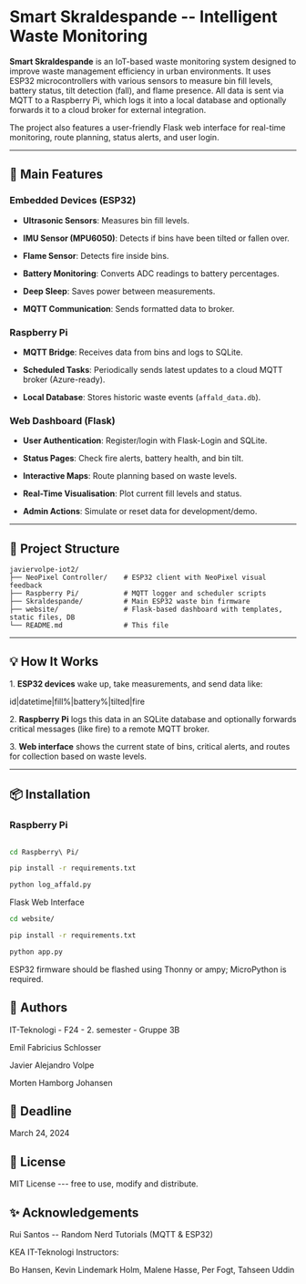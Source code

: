 # Smart Skraldespande -- Intelligent Waste Monitoring

**Smart Skraldespande** is an IoT-based waste monitoring system designed to improve waste management efficiency in urban environments. It uses ESP32 microcontrollers with various sensors to measure bin fill levels, battery status, tilt detection (fall), and flame presence. All data is sent via MQTT to a Raspberry Pi, which logs it into a local database and optionally forwards it to a cloud broker for external integration.

The project also features a user-friendly Flask web interface for real-time monitoring, route planning, status alerts, and user login.

---

## 🎯 Main Features

### Embedded Devices (ESP32)

- **Ultrasonic Sensors**: Measures bin fill levels.

- **IMU Sensor (MPU6050)**: Detects if bins have been tilted or fallen over.

- **Flame Sensor**: Detects fire inside bins.

- **Battery Monitoring**: Converts ADC readings to battery percentages.

- **Deep Sleep**: Saves power between measurements.

- **MQTT Communication**: Sends formatted data to broker.

### Raspberry Pi

- **MQTT Bridge**: Receives data from bins and logs to SQLite.

- **Scheduled Tasks**: Periodically sends latest updates to a cloud MQTT broker (Azure-ready).

- **Local Database**: Stores historic waste events (`affald_data.db`).

### Web Dashboard (Flask)

- **User Authentication**: Register/login with Flask-Login and SQLite.

- **Status Pages**: Check fire alerts, battery health, and bin tilt.

- **Interactive Maps**: Route planning based on waste levels.

- **Real-Time Visualisation**: Plot current fill levels and status.

- **Admin Actions**: Simulate or reset data for development/demo.

---

## 🧱 Project Structure

```
javiervolpe-iot2/
├── NeoPixel Controller/    # ESP32 client with NeoPixel visual feedback
├── Raspberry Pi/           # MQTT logger and scheduler scripts
├── Skraldespande/          # Main ESP32 waste bin firmware
├── website/                # Flask-based dashboard with templates, static files, DB
└── README.md               # This file
```




---

## 💡 How It Works

1\. **ESP32 devices** wake up, take measurements, and send data like:

id|datetime|fill%|battery%|tilted|fire



2\. **Raspberry Pi** logs this data in an SQLite database and optionally forwards critical messages (like fire) to a remote MQTT broker.

3\. **Web interface** shows the current state of bins, critical alerts, and routes for collection based on waste levels.

---

## 📦 Installation

### Raspberry Pi

```bash

cd Raspberry\ Pi/

pip install -r requirements.txt

python log_affald.py
```

Flask Web Interface

```bash
cd website/

pip install -r requirements.txt

python app.py
```

ESP32 firmware should be flashed using Thonny or ampy; MicroPython is required.

## 👥 Authors

IT-Teknologi - F24 - 2. semester - Gruppe 3B

Emil Fabricius Schlosser

Javier Alejandro Volpe

Morten Hamborg Johansen

## 📅 Deadline

March 24, 2024

## 📜 License

MIT License --- free to use, modify and distribute.

## ✨ Acknowledgements

Rui Santos -- Random Nerd Tutorials (MQTT & ESP32)

KEA IT-Teknologi Instructors:

Bo Hansen, Kevin Lindemark Holm, Malene Hasse, Per Fogt, Tahseen Uddin
